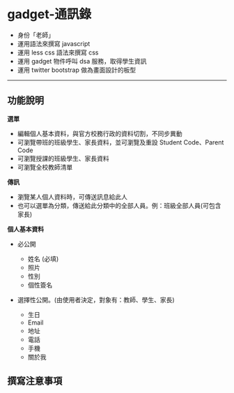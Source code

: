 gadget-通訊錄
==========================

* 身份「老師」
* 運用語法來撰寫 javascript
* 運用 less css 語法來撰寫 css
* 運用 gadget 物件呼叫 dsa 服務，取得學生資訊
* 運用 twitter bootstrap 做為畫面設計的板型


----------


功能說明
-------

**選單**

 * 編輯個人基本資料，與官方校務行政的資料切割，不同步異動
 * 可瀏覽帶班的班級學生、家長資料，並可瀏覽及重設 Student Code、Parent Code
 * 可瀏覽授課的班級學生、家長資料
 * 可瀏覽全校教師清單

**傳訊**

 * 瀏覽某人個人資料時，可傳送訊息給此人
 * 也可以選單為分類，傳送給此分類中的全部人員。例：班級全部人員(可包含家長)


**個人基本資料**

 * 必公開
   - 姓名 (必填)
   - 照片
   - 性別
   - 個性簽名

 * 選擇性公開。(由使用者決定，對象有：教師、學生、家長)
   - 生日
   - Email
   - 地址
   - 電話
   - 手機
   - 關於我

撰寫注意事項
-------